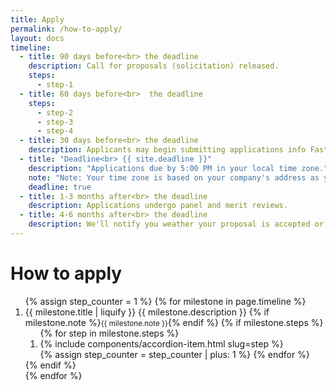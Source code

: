 ```yaml
---
title: Apply
permalink: /how-to-apply/
layout: docs
timeline:
  - title: 90 days before<br> the deadline
    description: Call for proposals (solicitation) released.
    steps:
      - step-1
  - title: 60 days before<br>  the deadline
    steps:
      - step-2
      - step-3
      - step-4
  - title: 30 days before<br> the deadline
    description: Applicants may begin submitting applications info FastLane.
  - title: "Deadline<br> {{ site.deadline }}"
    description: "Applications due by 5:00 PM in your local time zone."
    note: "Note: Your time zone is based on your company's address as you listed it in your application."
    deadline: true
  - title: 1-3 months after<br> the deadline
    description: Applications undergo panel and merit reviews.
  - title: 4-6 months after<br> the deadline
    description: We'll notify you weather your proposal is accepted or declined.
---
```

# How to apply

<ol class="timeline">
{% assign step_counter = 1 %}
{% for milestone in page.timeline %}
  <li {% if milestone.deadline %} class="step-deadline"{% endif %}>
    <span class="time">{{ milestone.title | liquify }}</span>
    <span class="time-description">
      {{ milestone.description }}
      {% if milestone.note %}<small>{{ milestone.note }}</small>{% endif %}
    </span>
    {% if milestone.steps %}
    <ol class="usa-accordion">
      {% for step in milestone.steps %}
      <li value="{{ step_counter }}" class="step">
        {% include components/accordion-item.html slug=step %}
      </li>
      {% assign step_counter = step_counter | plus: 1 %}
      {% endfor %}
    </ol>
    {% endif %}
  </li>
{% endfor %}
</ol>
